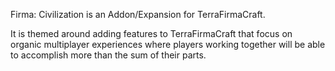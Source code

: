 Firma: Civilization is an Addon/Expansion for TerraFirmaCraft.

It is themed around adding features to TerraFirmaCraft that focus on organic multiplayer experiences where players working together will be able to accomplish more than the sum of their parts.
